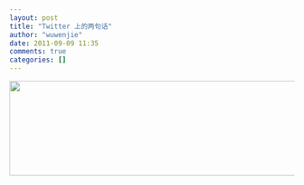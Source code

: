 ```yaml
---
layout: post
title: "Twitter 上的两句话"
author: "wuwenjie"
date: 2011-09-09 11:35
comments: true
categories: []
---
```

<a href="http://www.wuwenjie.tk/wp-content/uploads/2011/09/twitter.jpg"><img class="alignleft size-full wp-image-164" title="twitter" src="http://www.wuwenjie.tk/wp-content/uploads/2011/09/twitter.jpg" alt="" width="541" height="167" /></a>